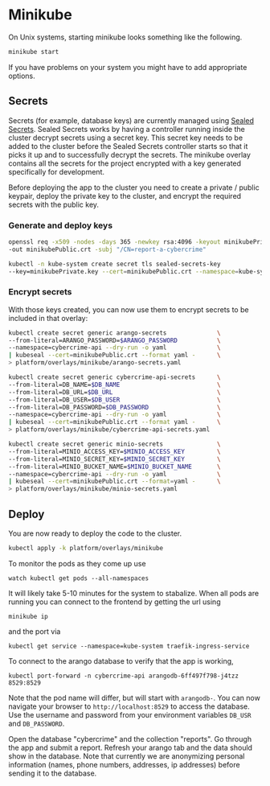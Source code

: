 # Minikube

On Unix systems, starting minikube looks something like the following.

```sh
minikube start
```

If you have problems on your system you might have to add appropriate options.

## Secrets

Secrets (for example, database keys) are currently managed using [Sealed Secrets](https://github.com/bitnami-labs/sealed-secrets).
Sealed Secrets works by having a controller running inside the cluster decrypt secrets using a secret key.
This secret key needs to be added to the cluster before the Sealed Secrets controller starts so that it picks it up and to successfully decrypt the secrets.
The minikube overlay contains all the secrets for the project encrypted with a key generated specifically for development.

Before deploying the app to the cluster you need to create a private / public keypair, deploy the private key to the cluster, and encrypt the required secrets with the public key.

### Generate and deploy keys

```sh
openssl req -x509 -nodes -days 365 -newkey rsa:4096 -keyout minikubePrivate.key   \
-out minikubePublic.crt -subj "/CN=report-a-cybercrime"

kubectl -n kube-system create secret tls sealed-secrets-key                       \
--key=minikubePrivate.key --cert=minikubePublic.crt --namespace=kube-system
```

### Encrypt secrets

With those keys created, you can now use them to encrypt secrets to be included in that overlay:

```sh
kubectl create secret generic arango-secrets              \
--from-literal=ARANGO_PASSWORD=$ARANGO_PASSWORD           \
--namespace=cybercrime-api --dry-run -o yaml              \
| kubeseal --cert=minikubePublic.crt --format yaml -      \
> platform/overlays/minikube/arango-secrets.yaml

kubectl create secret generic cybercrime-api-secrets      \
--from-literal=DB_NAME=$DB_NAME                           \
--from-literal=DB_URL=$DB_URL                             \
--from-literal=DB_USER=$DB_USER                           \
--from-literal=DB_PASSWORD=$DB_PASSWORD                   \
--namespace=cybercrime-api --dry-run -o yaml              \
| kubeseal --cert=minikubePublic.crt --format yaml -      \
> platform/overlays/minikube/cybercrime-api-secrets.yaml

kubectl create secret generic minio-secrets               \
--from-literal=MINIO_ACCESS_KEY=$MINIO_ACCESS_KEY         \
--from-literal=MINIO_SECRET_KEY=$MINIO_SECRET_KEY         \
--from-literal=MINIO_BUCKET_NAME=$MINIO_BUCKET_NAME       \
--namespace=cybercrime-api --dry-run -o yaml              \
| kubeseal --cert=minikubePublic.crt --format=yaml -      \
> platform/overlays/minikube/minio-secrets.yaml
```

## Deploy

You are now ready to deploy the code to the cluster.

```sh
kubectl apply -k platform/overlays/minikube
```

To monitor the pods as they come up use

```
watch kubectl get pods --all-namespaces
```

It will likely take 5-10 minutes for the system to stabalize. When all pods are running you can connect to the frontend by getting the url using

```
minikube ip
```

and the port via

```
kubectl get service --namespace=kube-system traefik-ingress-service
```

To connect to the arango database to verify that the app is working,

```
kubectl port-forward -n cybercrime-api arangodb-6ff497f798-j4tzz 8529:8529
```

Note that the pod name will differ, but will start with `arangodb-`. You can now navigate your browser to `http://localhost:8529` to access the database. Use the username and password from your environment variables `DB_USR` and `DB_PASSWORD`.

Open the database "cybercrime" and the collection "reports". Go through the app and submit a report. Refresh your arango tab and the data should show in the database. Note that currently we are anonymizing personal information (names, phone numbers, addresses, ip addresses) before sending it to the database.
